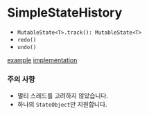 # SimpleStateHistory

- `MutableState<T>.track(): MutableState<T>`
- `redo()`
- `undo()`

[example](https://github.com/jisungbin/SimpleStateHistory/blob/main/app/src/main/kotlin/sungbin/simplestatehistory/MainActivity.kt) [implementation](https://github.com/jisungbin/SimpleStateHistory/blob/main/app/src/main/kotlin/sungbin/simplestatehistory/SimpleStateHistory.kt)

### 주의 사항

- 멀티 스레드를 고려하지 않았습니다.
- 하나의 `StateObject`만 지원합니다.
